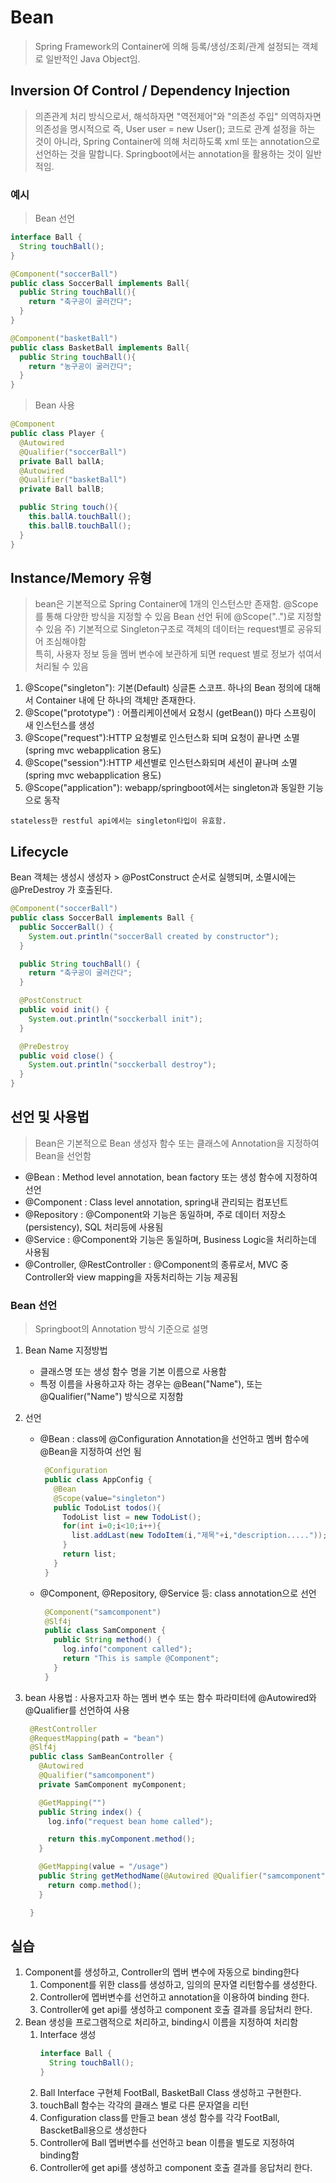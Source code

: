 # Bean
> Spring Framework의 Container에 의해 등록/생성/조회/관계 설정되는 객체로 일반적인 Java Object임.

## Inversion Of Control / Dependency Injection
> 의존관계 처리 방식으로서, 해석하자면 "역전제어"와 "의존성 주입"
> 의역하자면 의존성을 명시적으로 즉, User user = new User(); 코드로 관계 설정을 하는 것이 아니라,
> Spring Container에 의해 처리하도록 xml 또는 annotation으로 선언하는 것을 말합니다.
> Springboot에서는 annotation을 활용하는 것이 일반적임.

### 예시
> Bean 선언
  ```java
  interface Ball {
    String touchBall();
  }

  @Component("soccerBall")
  public class SoccerBall implements Ball{
    public String touchBall(){
      return "축구공이 굴러간다";
    }
  }

  @Component("basketBall")
  public class BasketBall implements Ball{
    public String touchBall(){
      return "농구공이 굴러간다";
    }
  }
  ```
> Bean 사용
  ``` Java
  @Component
  public class Player {
    @Autowired
    @Qualifier("soccerBall")
    private Ball ballA;
    @Autowired
    @Qualifier("basketBall")
    private Ball ballB;

    public String touch(){
      this.ballA.touchBall();
      this.ballB.touchBall();
    }
  }
  ```
## Instance/Memory 유형
> bean은 기본적으로 Spring Container에 1개의 인스턴스만 존재함. @Scope를 통해
> 다양한 방식을 지정할 수 있음
> Bean 선언 뒤에 @Scope("..")로 지정할 수 있음
> 주) 기본적으로 Singleton구조로 객체의 데이터는 request별로 공유되어 조심해야함  
> 특히, 사용자 정보 등을 멤버 변수에 보관하게 되면 request 별로 정보가 섞여서 처리될 수 있음

1. @Scope("singleton"): 기본(Default) 싱글톤 스코프. 하나의 Bean 정의에 대해서 Container 내에 단 하나의 객체만 존재한다.
2. @Scope("prototype") : 어플리케이션에서 요청시 (getBean()) 마다 스프링이 새 인스턴스를 생성
3. @Scope("request"):HTTP 요청별로 인스턴스화 되며 요청이 끝나면 소멸 (spring mvc webapplication 용도)
4. @Scope("session"):HTTP 세션별로 인스턴스화되며 세션이 끝나며 소멸 (spring mvc webapplication 용도)
5. @Scope("application"): webapp/springboot에서는 singleton과 동일한 기능으로 동작

```tips
stateless한 restful api에서는 singleton타입이 유효함.
```

## Lifecycle
Bean 객체는 생성시 생성자 > @PostConstruct 순서로 실행되며, 소멸시에는 @PreDestroy 가 호출된다.

``` java
@Component("soccerBall")
public class SoccerBall implements Ball {
  public SoccerBall() {
    System.out.println("soccerBall created by constructor");
  }

  public String touchBall() {
    return "축구공이 굴러간다";
  }

  @PostConstruct
  public void init() {
    System.out.println("socckerball init");
  }

  @PreDestroy
  public void close() {
    System.out.println("socckerball destroy");
  }
}
```

## 선언 및 사용법
> Bean은 기본적으로 Bean 생성자 함수 또는 클래스에 Annotation을 지정하여 Bean을 선언함

- @Bean : Method level annotation, bean factory 또는 생성 함수에 지정하여 선언
- @Component : Class level annotation, spring내 관리되는 컴포넌트
- @Repository : @Component와 기능은 동일하며, 주로 데이터 저장소(persistency), SQL 처리등에 사용됨
- @Service : @Component와 기능은 동일하며, Business Logic을 처리하는데 사용됨
- @Controller, @RestController : @Component의 종류로서, MVC 중 Controller와 view mapping을 자동처리하는 기능 제공됨  

### Bean 선언
> Springboot의 Annotation 방식 기준으로 설명

1. Bean Name 지정방법
   - 클래스명 또는 생성 함수 명을 기본 이름으로 사용함
   - 특정 이름을 사용하고자 하는 경우는 @Bean("Name"), 또는 @Qualifier("Name") 방식으로 지정함

2. 선언
   - @Bean : class에 @Configuration Annotation을 선언하고 멤버 함수에 @Bean을 지정하여 선언 됨
     ``` java
      @Configuration
      public class AppConfig {
        @Bean
        @Scope(value="singleton")
        public TodoList todos(){
          TodoList list = new TodoList();
          for(int i=0;i<10;i++){
            list.addLast(new TodoItem(i,"제목"+i,"description....."));
          }
          return list;
        }
      }
     ```
   - @Component, @Repository, @Service 등: class annotation으로 선언
     ``` java
      @Component("samcomponent")
      @Slf4j
      public class SamComponent {
        public String method() {
          log.info("component called");
          return "This is sample @Component";
        }
      }
     ```
3. bean 사용법 : 사용자고자 하는 멤버 변수 또는 함수 파라미터에 @Autowired와 @Qualifier를 선언하여 사용
   ``` java
    @RestController
    @RequestMapping(path = "bean")
    @Slf4j
    public class SamBeanController {
      @Autowired
      @Qualifier("samcomponent")
      private SamComponent myComponent;

      @GetMapping("")
      public String index() {
        log.info("request bean home called");

        return this.myComponent.method();
      }

      @GetMapping(value = "/usage")
      public String getMethodName(@Autowired @Qualifier("samcomponent") SamComponent comp) {
        return comp.method();
      }

    }
   ```
## 실습
1. Component를 생성하고, Controller의 멥버 변수에 자동으로 binding한다
   1. Component를 위한 class를 생성하고, 임의의 문자열 리턴함수를 생성한다.
   2. Controller에 멥버변수를 선언하고 annotation을 이용하여 binding 한다.
   3. Controller에 get api를 생성하고 component 호출 결과를 응답처리 한다.
2. Bean 생성을 프로그램적으로 처리하고, binding시 이름을 지정하여 처리함
   1. Interface 생성
      ``` java
      interface Ball {
        String touchBall(); 
      }
      ```
   2. Ball Interface 구현체 FootBall, BasketBall Class 생성하고 구현한다. 
   3. touchBall 함수는 각각의 클래스 별로 다른 문자열을 리턴
   4. Configuration class를 만들고 bean 생성 함수를 각각 FootBall, BascketBall용으로 생성한다
   5. Controller에 Ball 멥버변수를 선언하고 bean 이름을 별도로 지정하여 binding함
   6. Controller에 get api를 생성하고 component 호출 결과를 응답처리 한다.